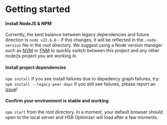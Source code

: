 # Getting started

#### Install NodeJS & NPM

Currently, the best balance between legacy dependencies and future direction is `node v22.6.0` - if this changes, it will be reflected in the `.node-version` file in the root directory.
We suggest using a Node version manager such as [NVM](https://github.com/nvm-sh/nvm) or [FNM](https://github.com/Schniz/fnm) to quickly switch between this project and any other node/js project you are working in.

#### Install project dependencies

`npm install`
If you see install failures due to depedency graph failures, try:
`npm install --legacy-peer-deps`
If you still see failures, please report an [issue](https://github.com/fribbels/hsr-optimizer/issues/new)!

#### Confirm your environment is stable and working

`npm start` from the root directory. In a moment, your default browser should open to the local server and HSR Optimizer will load after a few moments.
